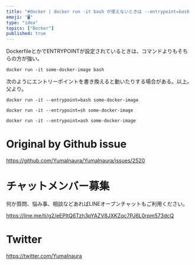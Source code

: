 ```yaml
---
title: "#docker | docker run -it bash が使えないときは --entrypoint=bash とかでエントリーポイントを"
emoji: "🖥"
type: "idea"
topics: ["Docker"]
published: true
---
```


DockerfileとかでENTRYPOINTが設定されているときは、コマンドよりもそちらの方が強い。

```
docker run -it some-docker-image bash
```

次のようにエントリーポイントを書き換えると動いたりする場合がある。以上。父より。

```
docker run -it --entrypoint=bash some-docker-image
```

```
docker run -it --entrypoint=sh some-docker-image
```

```
docker run -it --entrypoint=ash some-docker-image
```



# Original by Github issue

https://github.com/YumaInaura/YumaInaura/issues/2520








<!-- Update From Qiita API -->

# チャットメンバー募集


何か質問、悩み事、相談などあればLINEオープンチャットもご利用ください。

https://line.me/ti/g2/eEPltQ6Tzh3pYAZV8JXKZqc7PJ6L0rpm573dcQ





# Twitter


https://twitter.com/YumaInaura


<!-- Update From Qiita API -->


